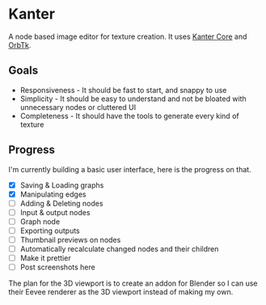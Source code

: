 # Kanter
A node based image editor for texture creation. It uses [Kanter Core](https://github.com/lukors/kanter_core) and [OrbTk](https://github.com/redox-os/orbtk).

## Goals
- Responsiveness - It should be fast to start, and snappy to use
- Simplicity - It should be easy to understand and not be bloated with unnecessary nodes or cluttered UI
- Completeness - It should have the tools to generate every kind of texture

## Progress
I'm currently building a basic user interface, here is the progress on that.

- [x] Saving & Loading graphs
- [x] Manipulating edges
- [ ] Adding & Deleting nodes
- [ ] Input & output nodes
- [ ] Graph node
- [ ] Exporting outputs
- [ ] Thumbnail previews on nodes
- [ ] Automatically recalculate changed nodes and their children
- [ ] Make it prettier
- [ ] Post screenshots here

The plan for the 3D viewport is to create an addon for Blender so I can use their Eevee renderer as the 3D viewport instead of making my own.
